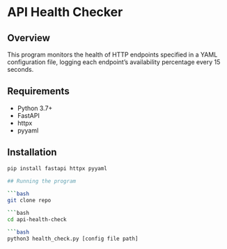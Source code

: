 # API Health Checker

## Overview
This program monitors the health of HTTP endpoints specified in a YAML configuration file, logging each endpoint’s availability percentage every 15 seconds.

## Requirements
- Python 3.7+
- FastAPI
- httpx
- pyyaml

## Installation

```bash
pip install fastapi httpx pyyaml

## Running the program
 
```bash
git clone repo

```bash
cd api-health-check

```bash
python3 health_check.py [config file path]